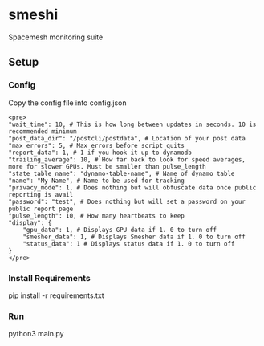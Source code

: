 # smeshi
Spacemesh monitoring suite

## Setup

### Config
Copy the config file into config.json
```
<pre>
"wait_time": 10, # This is how long between updates in seconds. 10 is recommended minimum
"post_data_dir": "/postcli/postdata", # Location of your post data
"max_errors": 5, # Max errors before script quits
"report_data": 1, # 1 if you hook it up to dynamodb
"trailing_average": 10, # How far back to look for speed averages, more for slower GPUs. Must be smaller than pulse_length
"state_table_name": "dynamo-table-name", # Name of dynamo table
"name": "My Name", # Name to be used for tracking
"privacy_mode": 1, # Does nothing but will obfuscate data once public reporting is avail
"password": "test", # Does nothing but will set a password on your public report page
"pulse_length": 10, # How many heartbeats to keep
"display": {
    "gpu_data": 1, # Displays GPU data if 1. 0 to turn off
    "smesher_data": 1, # Displays Smesher data if 1. 0 to turn off
    "status_data": 1 # Displays status data if 1. 0 to turn off
}
</pre>
```
### Install Requirements
pip install -r requirements.txt

### Run
python3 main.py